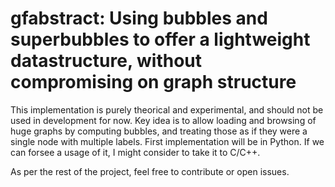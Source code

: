 # gfabstract: Using bubbles and superbubbles to offer a lightweight datastructure, without compromising on graph structure

This implementation is purely theorical and experimental, and should not be used in development for now. Key idea is to allow loading and browsing of huge graphs by computing bubbles, and treating those as if they were a single node with multiple labels.
First implementation will be in Python. If we can forsee a usage of it, I might consider to take it to C/C++.

As per the rest of the project, feel free to contribute or open issues.